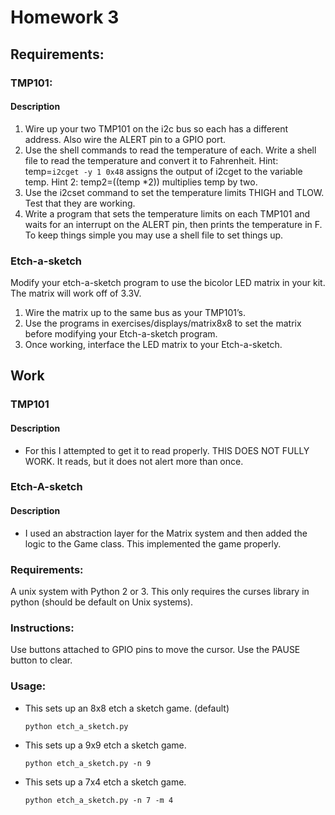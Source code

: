 # Homework 3

## Requirements:
### TMP101:
#### Description
1. Wire up your two TMP101 on the i2c bus so each has a different address. Also wire the ALERT pin to a GPIO port.
2. Use the shell commands to read the temperature of each. Write a shell file to read the temperature and convert it to Fahrenheit.  Hint:  temp=`i2cget -y 1 0x48` assigns the output of i2cget to the variable temp.  Hint 2: temp2=$(($temp *2)) multiplies temp by two.
3. Use the i2cset command to set the temperature limits THIGH and TLOW. Test that they are working.
4. Write a program that sets the temperature limits on each TMP101 and waits for an interrupt on the ALERT pin, then prints the temperature in F.  To keep things simple you may use a shell file to set things up.


### Etch-a-sketch
Modify your etch-a-sketch program to use the bicolor LED matrix in your kit.  The matrix will work off of 3.3V.
1. Wire the matrix up to the same bus as your TMP101’s.
2. Use the programs in exercises/displays/matrix8x8 to set the matrix before modifying your Etch-a-sketch program.
3. Once working, interface the LED matrix to your Etch-a-sketch.


## Work
### TMP101
#### Description
- For this I attempted to get it to read properly. THIS DOES NOT FULLY WORK. It reads, but it does not alert more than once.

### Etch-A-sketch
#### Description
- I used an abstraction layer for the Matrix system and then added the logic to the Game class. This implemented the game properly.

### Requirements:
A unix system with Python 2 or 3. This only requires the curses library in python (should be default on Unix systems).

### Instructions:
Use buttons attached to GPIO pins to move the cursor. Use the PAUSE button to clear.

### Usage:

- This sets up an 8x8 etch a sketch game. (default)

    `python etch_a_sketch.py`

- This sets up a 9x9 etch a sketch game.

    `python etch_a_sketch.py -n 9`

- This sets up a 7x4 etch a sketch game.

    `python etch_a_sketch.py -n 7 -m 4`

